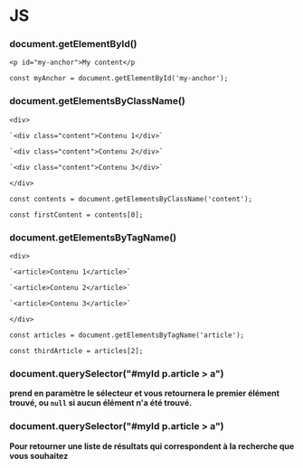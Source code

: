 # JS

### document.getElementById()

`<p id="my-anchor">My content</p`

`const myAnchor = document.getElementById('my-anchor');`

### document.getElementsByClassName()

`<div>`

    `<div class="content">Contenu 1</div>`
    
    `<div class="content">Contenu 2</div>`
    
    `<div class="content">Contenu 3</div>`
    
`</div>`

`const contents = document.getElementsByClassName('content');`

`const firstContent = contents[0];`

### document.getElementsByTagName()

`<div>`

    `<article>Contenu 1</article>`
    
    `<article>Contenu 2</article>`
    
    `<article>Contenu 3</article>`
    
`</div>`

`const articles = document.getElementsByTagName('article');`

`const thirdArticle = articles[2];`

### document.querySelector("#myId p.article > a")

**prend en paramètre le sélecteur et vous retournera le premier élément trouvé, ou  `null`  si aucun élément n'a été trouvé.**


### document.querySelector("#myId p.article > a")

**Pour retourner une liste de résultats qui correspondent à la recherche que vous souhaitez**